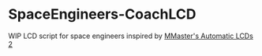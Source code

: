 # SpaceEngineers-CoachLCD
WIP LCD script for space engineers inspired by [MMaster's Automatic LCDs 2](https://steamcommunity.com/sharedfiles/filedetails/?id=822950976)

